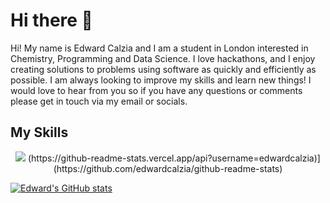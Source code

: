 # Hi there 👋

Hi! My name is Edward Calzia and I am a student in London interested in Chemistry, Programming and Data Science. I love hackathons, and I enjoy creating solutions to problems using software as quickly and efficiently as possible. I am always looking to improve my skills and learn new things! I would love to hear from you so if you have any questions or comments please get in touch via my email or socials.


## My Skills
<p align="center">

  <img src="https://skillicons.dev/icons?i=css,html,py,latex,figma,tailwind,flutter" />
    (https://github-readme-stats.vercel.app/api?username=edwardcalzia)](https://github.com/edwardcalzia/github-readme-stats)

</p>

  [![Edward's GitHub stats](https://github-readme-stats.vercel.app/api?username=edwardcalzia)](https://github.com/edwardcalzia/github-readme-stats)


